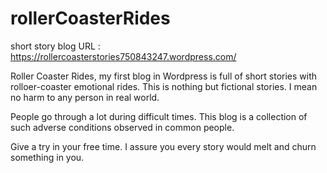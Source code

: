 # rollerCoasterRides
short story blog
URL : https://rollercoasterstories750843247.wordpress.com/

Roller Coaster Rides, my first blog in Wordpress is full of short stories with rolloer-coaster emotional rides.
This is nothing but fictional stories. I mean no harm to any person in real world. 


People go through a lot during difficult times. 
This blog is a collection of such adverse conditions observed in common people.

Give a try in your free time.
I assure you every story would melt and churn something in you.
